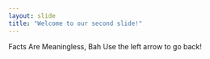 ```yaml
---
layout: slide
title: "Welcome to our second slide!"
---
```

Facts Are Meaningless, Bah
Use the left arrow to go back!
